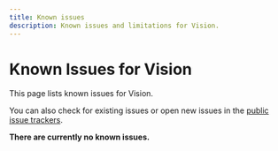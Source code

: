 ```yaml
---
title: Known issues
description: Known issues and limitations for Vision.
---
```


# Known Issues for Vision

This page lists known issues for Vision.

You can also check for existing issues or open new issues in the [public issue trackers](https://github.com/animeshon/issue-tracker).

**There are currently no known issues.**
